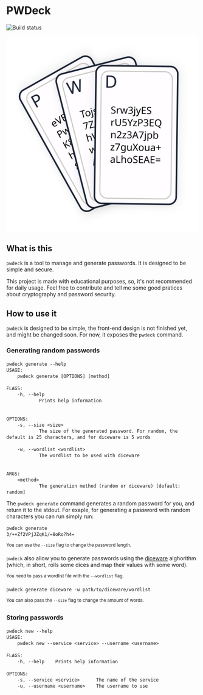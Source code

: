 # PWDeck

![Build status](https://github.com/protoshark/pwdeck/workflows/Rust/badge.svg)

<div style="text-align: center"><img src="./assets/logo.svg" /></div>

## What is this

`pwdeck` is a tool to manage and generate passwords.
It is designed to be simple and secure.

This project is made with educational purposes, so, it's not recommended for daily usage.
Feel free to contribute and tell me some good pratices about cryptography and password security.

## How to use it

`pwdeck` is designed to be simple, the front-end design is not finished yet, and might be changed soon.
For now, it exposes the `pwdeck` command.

### Generating random passwords

```
pwdeck generate --help
USAGE:
    pwdeck generate [OPTIONS] [method]

FLAGS:
    -h, --help
            Prints help information


OPTIONS:
    -s, --size <size>
            The size of the generated password. For random, the default is 25 characters, and for diceware is 5 words

    -w, --wordlist <wordlist>
            The wordlist to be used with diceware


ARGS:
    <method>
            The generation method (random or diceware) [default: random]
```

The `pwdeck generate` command generates a random password for you, and return it to the stdout.
For exaple, for generating a password with random characters you can run simply run:

```
pwdeck generate
3/++Zf2VPjJZqK1/=8oRo?h4=
```

<sup>You can use the `--size` flag to change the password length.</sup>

`pwdeck` also allow you to generate passwords using the [diceware](https://en.wikipedia.org/wiki/Diceware) alghorithm
(which, in short, rolls some dices and map their values with some word).

<sup>You need to pass a wordlist file with the `--wordlist` flag.</sup>

```
pwdeck generate diceware -w path/to/diceware/wordlist
```

<sup>You can also pass the `--size` flag to change the amount of words.</sup>

### Storing passwords

```
pwdeck new --help
USAGE:
    pwdeck new --service <service> --username <username>

FLAGS:
    -h, --help    Prints help information

OPTIONS:
    -s, --service <service>      The name of the service
    -u, --username <username>    The username to use
```
